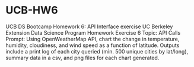 # UCB-HW6
UCB DS Bootcamp Homework 6: API Interface exercise
UC Berkeley Extension Data Science Program
Homework Exercise 6
Topic: API Calls
Prompt: Using OpenWeatherMap API, chart the change in temperature, humidity, cloudiness, and wind speed as a function of latitude. Outputs include a print log of each city queried (min. 500 unique cities by lat/long), summary data in a csv, and png files for each chart generated.